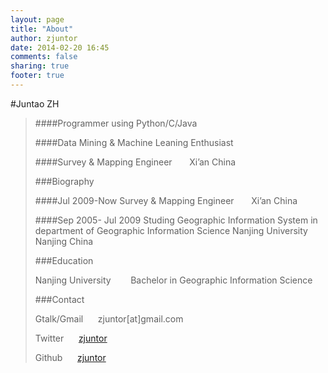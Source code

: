 ```yaml
---
layout: page
title: "About"
author: zjuntor
date: 2014-02-20 16:45
comments: false
sharing: true
footer: true
---
```


#Juntao ZH

> ####Programmer using Python/C/Java
>
> ####Data Mining & Machine Leaning Enthusiast
>
> ####Survey & Mapping Engineer       Xi&#8217;an China
>
> ###Biography
> 
> ####Jul 2009-Now
> Survey & Mapping Engineer       Xi&#8217;an China
> 
> ####Sep 2005- Jul 2009
> Studing Geographic Information System in department of Geographic Information Science Nanjing University       Nanjing China
> 
> ###Education
> 
> Nanjing University        Bachelor in Geographic Information Science
> 
> ###Contact
> 
> Gtalk/Gmail      zjuntor[at]gmail.com
> 
> Twitter      <a href="http://twitter.com/zjuntor" target="_blank">zjuntor</a>
>
> Github       <a href="http://github.com/zjuntor/" target="_blank">zjuntor</a>
